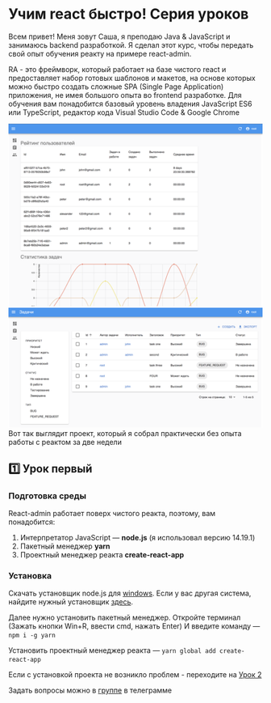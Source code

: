 # Учим react быстро! Серия уроков

Всем привет!
Меня зовут Саша, я преподаю Java & JavaScript и занимаюсь backend разработкой. Я сделал этот курс, чтобы передать свой опыт обучения реакту на примере react-admin.

RA - это фреймворк, который работает на базе чистого react и предоставляет набор готовых шаблонов и макетов, на основе которых можно быстро создать сложные SPA (Single Page Application) приложения, не имея большого опыта во frontend разработке.
Для обучения вам понадобится базовый уровень владения JavaScript ES6 или TypeScript, редактор кода Visual Studio Code & Google Chrome

![Главная страница](./docs/dashboard.png)
![Список задач](./docs/task-list-view.png)
Вот так выглядит проект, который я собрал практически без опыта работы с реактом за две недели

## 1️⃣ Урок первый

### Подготовка среды

React-admin работает поверх чистого реакта, поэтому, вам понадобится:

1. Интерпретатор JavaScript — **node.js** (я использовал версию 14.19.1)
2. Пакетный менеджер **yarn**
3. Проектный менеджер реакта **create-react-app**

### Установка

Скачать установщик node.js для [windows](https://nodejs.org/download/release/v14.19.1/node-v14.19.1-x64.msi). Если у вас другая система, найдите нужный установщик [здесь](https://nodejs.org/download/release/v14.19.1/).

Далее нужно установить пакетный менеджер. Откройте терминал (Зажать кнопки Win+R, ввести cmd, нажать Enter)
И введите команду — `npm i -g yarn`

Установить проектный менеджер реакта — `yarn global add create-react-app`

Если с установкой проекта не возникло проблем - переходите на [Урок 2](./docs/lesson2/index.md)

Задать вопросы можно в [группе](https://t.me/learn_you_react_admin/10) в телеграмме
